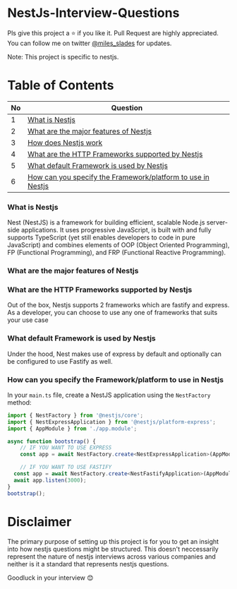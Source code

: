 # NestJs-Interview-Questions

Pls give this project a :star: if you like it. Pull Request are highly appreciated. You can follow me on twitter [@miles_slades](https://twitter.com/miles_slades) for updates.

Note: This project is specific to nestjs.

# Table of Contents

| No  | Question                                                                                              |
| --- | ----------------------------------------------------------------------------------------------------- |
| 1   | [What is Nestjs](#what-is-nestjs)                                                                     |
| 2   | [What are the major features of Nestjs](#what-are-the-major-features-of-nestjs)                       |
| 3   | [How does Nestjs work](#How-does-nestjs-work)                                                         |
| 4   | [What are the HTTP Frameworks supported by Nestjs](#What-are-the-HTTP-Frameworks-supported-by-Nestjs) |
| 5   | [What default Framework is used by Nestjs](#What-default-framwork-is-used-by-Nestjs) |
| 6   | [How can you specify the Framework/platform to use in Nestjs](#How-can-you-specify-the-Framework/platform-to-use-in-Nestjs) |

### What is Nestjs

Nest (NestJS) is a framework for building efficient, scalable Node.js server-side applications. It uses progressive JavaScript, is built with and fully supports TypeScript (yet still enables developers to code in pure JavaScript) and combines elements of OOP (Object Oriented Programming), FP (Functional Programming), and FRP (Functional Reactive Programming).

### What are the major features of Nestjs 

### What are the HTTP Frameworks supported by Nestjs
Out of the box, Nestjs supports 2 frameworks which are fastify and express. As a developer, you can choose to use any one of frameworks that suits your use case

### What default Framework is used by Nestjs
Under the hood, Nest makes use of express by default and optionally can be configured to use Fastify as well.

### How can you specify the Framework/platform to use in Nestjs
In your `main.ts` file, create a NestJS application using the `NestFactory` method:

```typescript
import { NestFactory } from '@nestjs/core';
import { NestExpressApplication } from '@nestjs/platform-express';
import { AppModule } from './app.module';

async function bootstrap() {
    // IF YOU WANT TO USE EXPRESS
    const app = await NestFactory.create<NestExpressApplication>(AppModule);

    // IF YOU WANT TO USE FASTIFY
  const app = await NestFactory.create<NestFastifyApplication>(AppModule);
  await app.listen(3000);
}
bootstrap();
```


# Disclaimer

The primary purpose of setting up this project is for you to get an insight into how nestjs questions might be structured. This doesn't neccessarily represent the nature of nestjs interviews across various companies and neither is it a standard that represents nestjs questions.

Goodluck in your interview :blush:
